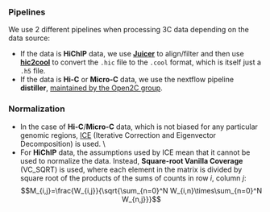 ### Pipelines
We use 2 different pipelines when processing 3C data depending on the data source:
* If the data is **HiChIP** data, we use [**Juicer**](https://github.com/aidenlab/juicer) to align/filter and then use [**hic2cool**](https://github.com/4dn-dcic/hic2cool) to convert the `.hic` file to the `.cool` format, which is itself just a `.h5` file.
* If the data is **Hi-C** or **Micro-C** data, we use the nextflow pipeline **distiller**, [maintained by the Open2C group](https://github.com/open2c/distiller-nf).
### Normalization
* In the case of **Hi-C**/**Micro-C** data, which is not biased for any particular genomic regions, [ICE](https://www.ncbi.nlm.nih.gov/pmc/articles/PMC3816492/) (Iterative Correction and Eigenvector Decomposition) is used. \
* For **HiChIP** data, the assumptions used by ICE mean that it cannot be used to normalize the data. Instead, **Square-root Vanilla Coverage** (VC_SQRT) is used, where each element in the matrix is divided by square root of the products of the sums of counts in row $i$, column $j$:
\
$$M_{i,j}=\frac{W_{i,j}}{\sqrt{\sum_{n=0}^N W_{i,n}\times\sum_{n=0}^N W_{n,j}}}$$
